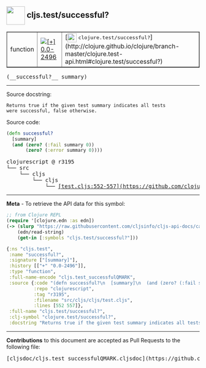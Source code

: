## <img width="48px" valign="middle" src="http://i.imgur.com/Hi20huC.png"> cljs.test/successful?

 <table border="1">
<tr>

<td>function</td>
<td><a href="https://github.com/cljsinfo/cljs-api-docs/tree/0.0-2496"><img valign="middle" alt="[+] 0.0-2496" src="https://img.shields.io/badge/+-0.0--2496-lightgrey.svg"></a> </td>
<td>
[<img height="24px" valign="middle" src="http://i.imgur.com/1GjPKvB.png"> <samp>clojure.test/successful?</samp>](http://clojure.github.io/clojure/branch-master/clojure.test-api.html#clojure.test/successful?)
</td>
</tr>
</table>

 <samp>
(__successful?__ summary)<br>
</samp>

---




Source docstring:

```
Returns true if the given test summary indicates all tests
were successful, false otherwise.
```

Source code:

```clj
(defn successful?
  [summary]
  (and (zero? (:fail summary 0))
       (zero? (:error summary 0))))
```

 <pre>
clojurescript @ r3195
└── src
    └── cljs
        └── cljs
            └── <ins>[test.cljs:552-557](https://github.com/clojure/clojurescript/blob/r3195/src/cljs/cljs/test.cljs#L552-L557)</ins>
</pre>


---

__Meta__ - To retrieve the API data for this symbol:

```clj
;; from Clojure REPL
(require '[clojure.edn :as edn])
(-> (slurp "https://raw.githubusercontent.com/cljsinfo/cljs-api-docs/catalog/cljs-api.edn")
    (edn/read-string)
    (get-in [:symbols "cljs.test/successful?"]))
```

```clj
{:ns "cljs.test",
 :name "successful?",
 :signature ["[summary]"],
 :history [["+" "0.0-2496"]],
 :type "function",
 :full-name-encode "cljs.test_successfulQMARK",
 :source {:code "(defn successful?\n  [summary]\n  (and (zero? (:fail summary 0))\n       (zero? (:error summary 0))))",
          :repo "clojurescript",
          :tag "r3195",
          :filename "src/cljs/cljs/test.cljs",
          :lines [552 557]},
 :full-name "cljs.test/successful?",
 :clj-symbol "clojure.test/successful?",
 :docstring "Returns true if the given test summary indicates all tests\nwere successful, false otherwise."}

```

---

__Contributions__ to this document are accepted as Pull Requests to the following file:

 <pre>
[cljsdoc/cljs.test_successfulQMARK.cljsdoc](https://github.com/cljsinfo/cljs-api-docs/blob/master/cljsdoc/cljs.test_successfulQMARK.cljsdoc)
</pre>


